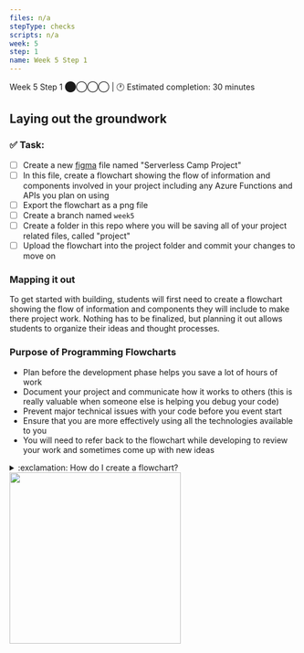```yaml
---
files: n/a
stepType: checks
scripts: n/a
week: 5
step: 1
name: Week 5 Step 1
---
```

Week 5 Step 1 ⬤◯◯◯ | 🕐 Estimated completion: 30 minutes

## Laying out the groundwork

### ✅  Task:

- [ ]  Create a new [figma](figma.com) file named "Serverless Camp Project"
- [ ]  In this file, create a flowchart showing the flow of information and components involved in your project including any Azure Functions and APIs you plan on using
- [ ]  Export the flowchart as a png file 
- [ ]  Create a branch named `week5`
- [ ]  Create a folder in this repo where you will be saving all of your project related files, called "project"
- [ ]  Upload the flowchart into the project folder and commit your changes to move on

### Mapping it out

To get started with building, students will first need to create a flowchart showing the flow of information and components they will include to make there project work. Nothing has to be finalized, but planning it out allows students to organize their ideas and thought processes.

### Purpose of Programming Flowcharts

- Plan before the development phase helps you save a lot of hours of work
- Document your project and communicate how it works to others (this is really valuable when someone else is helping you debug your code)
- Prevent major technical issues with your code before you event start
- Ensure that you are more effectively using all the technologies available to you
- You will need to refer back to the flowchart while developing to review your work and sometimes come up with new ideas

<details>
<summary>:exclamation: How do I create a flowchart?</summary>
</br>
Part A: Purpose
1. Create a checklist of all of the components in your project you want to use, including APIs, functions, databases, packages/libraries, etc.
3. Below each shape, create bullet points on what purpose they serve in your project (be as specific as you want to)

Part B: Interactions
1. Create a new circular shape/block for each of the components and write their names inside each shape
2. Draw lines on all of the technologies that interact with each other
3. Near each line, use the previous bullet points you wrote to describe the relationship between the technologies starting with action verbs (e.g. between JS code/front-end --> Azure Function "Sends an HTTP Post Request with uploaded image)

Part C: Review
1. Get a friend/mentor to look over the flowchart and try to explain back the program to you
2. Consider if there are any holes in their explanation that you still need to visualize in the flowchart for it to make more sense
<br><br/>
</details>

<img src="https://github.com/natalieh235/songrecproject/raw/master/tutorial/images/flowchart.png" width=300/>